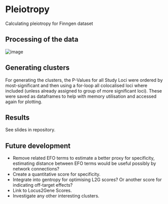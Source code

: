 # Pleiotropy
Calculating pleiotropy for Finngen dataset

## Processing of the data
![image](https://github.com/RSWilson1/pleiotropy/assets/30113563/9f665790-73ef-43dc-b8da-efb17e4c05d2)

## Generating clusters
For generating the clusters, the P-Values for all Study Loci were ordered by most-significant and then
using a for-loop all colocalised loci where included (unless already assigned to group of more significant loci).
These were saved as dataframes to help with memory utilisation and accessed again for plotting.

## Results
See slides in repository.


## Future development
- Remove related EFO terms to estimate a better proxy for specificity, estimating distance between EFO terms would be useful possibly by network connections?
- Create a quantitative score for specificity.
- Integrate into gentropy for optimising L2G scores? Or another score for indicating off-target effects?
- Link to Locus2Gene Scores.
- Investigate any other interesting clusters.
